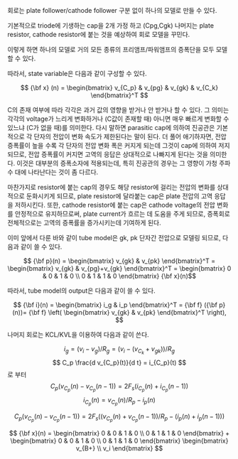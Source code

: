 회로는 plate follower/cathode follower 구분 없이 하나의 모델로 만들 수 있다.

기본적으로 triode에 기생하는 cap을 2개 가정 하고 (Cpg,Cgk) 나머지는 plate resistor, cathode resistor에 붙는 것을 예상하여 회로 모델을 꾸민다.

이렇게 하면 하나의 모델로 거의 모든 종류의 프리앰프/파워앰프의 증폭단을 모두 모델할 수 있다.

따라서, state variable은 다음과 같이 구성할 수 있다.

$$ {\bf x} (n) = \begin{bmatrix} v_{C_p} & v_{pg} & v_{gk} & v_{C_k} \end{bmatrix}^T $$

C의 존재 여부에 따라 각각은 과거 값의 영향을 받거나 안 받거나 할 수 있다. 그 의미는 각각의 voltage가 느리게 변화하거나 (C값이 존재할 때) 아니면 매우 빠르게 변화할 수 있느냐 (C가 없을 때)를 의미한다. 다시 말하면 parasitic cap에 의하여 진공관은 기본적으로 각 단자의 전압이 변화 속도가 제한된다는 말이 된다. 더 풀어 애기하자면, 전압 증폭률이 높을 수록 각 단자의 전압 변화 폭은 커지게 되는데 그것이 cap에 의하여 저지되므로, 전압 증폭률이 커지면 고역의 응답은 상대적으로 나빠지게 된다는 것을 의미한다. 이것은 대부분의 증폭소자에 적용되는데, 특히 진공관의 경우는 그 영향이 가청 주파수 대에 나타난다는 것이 좀 다르다.

마찬가지로 resistor에 붙는 cap의 경우도 해당 resistor에 걸리는 전압의 변화를 상대적으로 둔화시키게 되므로, plate resistor에 달라붙는 cap은 plate 전압의 고역 응답을 저하시킨다.
또한, cathode resistor에 붙는 cap은 cathode voltage의 전압 변화를 안정적으로 유지하므로써, plate current가 흐르는 데 도움을 주게 되므로, 증폭회로 전체적으로는  고역의 증폭률을 증가시키는데 기여하게 된다.

이미 앞에서 다룬 바와 같이 tube model은 gk, pk 단자간 전압으로 모델링 되므로, 다음과 같이 쓸 수 있다.

$$ {\bf p}(n) =  \begin{bmatrix} v_{gk} & v_{pk} \end{bmatrix}^T = \begin{bmatrix} v_{gk} & v_{pg}+v_{gk} \end{bmatrix}^T = \begin{bmatrix} 0 & 0 & 1 & 0 \\ 0 & 1 & 1 & 0 \end{bmatrix} {\bf x}(n)$$

따라서, tube model의 output은 다음과 같이 쓸 수 있다.

$$ {\bf i}(n) = \begin{bmatrix} i_g & i_p \end{bmatrix}^T = {\bf f} ({\bf p}(n))= {\bf f} \left( \begin{bmatrix} v_{gk} & v_{pk} \end{bmatrix}^T \right), $$

나머지 회로는 KCL/KVL을 이용하여 다음과 같이 쓴다.

$$ i_g = (v_i - v_g)/R_g = (v_i - (v_{C_k}+v_{gk}))/R_g $$
$$ C_p \frac{d v_{C_p}(t)}{d t} = i_{C_p}(t) $$
로 부터
$$ C_p (v_{C_p}(n)-v_{C_p}(n-1)) = 2 F_s \left(i_{C_p}(n)+i_{C_p}(n-1) \right)$$
$$ i_{C_p} (n) = v_{C_p}(n)/R_p -  i_p (n)  $$

$$ C_p (v_{C_p}(n)-v_{C_p}(n-1)) = 2 F_s \left(
(v_{C_p}(n)+v_{C_p}(n-1))/R_p -  (i_p (n)+i_p (n-1))
 \right)$$

$$ {\bf x}(n) = \begin{bmatrix} 0 & 0 & 1 & 0 \\ 0 & 1 & 1 & 0 \end{bmatrix} + \begin{bmatrix} 0 & 0 & 1 & 0 \\ 0 & 1 & 1 & 0 \end{bmatrix} \begin{bmatrix} v_{B+} \\ v_i \end{bmatrix}   $$
